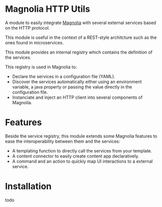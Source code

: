 # Magnolia HTTP Utils
A module to easily integrate [Magnolia](http://magnolia-cms.com/) with several external services based on the HTTP protocol.

This module is useful in the context of a REST-style architcture such as the ones found in microservices.

This module provides an internal registry which contains the definition of the services. 

This registry is used in Magnolia to:
- Declare the services in a configuration file (YAML).
- Discover the services automatically either using an environment variable, a java property or passing the value directly in the configuration file.
- Instanciate and inject an HTTP client into several components of Magnolia.

# Features
Beside the service registry, this module extends some Magnolia features to ease the interoperability between them and the services:
- A templating function to directly call the services from your template.
- A content connector to easily create content app declaratively.
- A command and an action to quickly map UI interactions to a external service.

# Installation
todo
